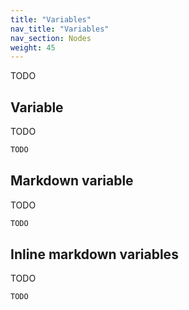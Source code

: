 ```yaml
---
title: "Variables"
nav_title: "Variables"
nav_section: Nodes
weight: 45
---
```


TODO

## Variable

TODO

```html
TODO
```

## Markdown variable

TODO

```html
TODO
```

## Inline markdown variables

TODO

```html
TODO
```
